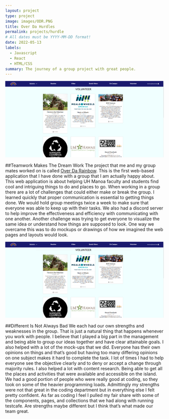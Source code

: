 ```yaml
---
layout: project
type: project
image: images/ODR.PNG
title: Over Da Hurdles
permalink: projects/hurdle
# All dates must be YYYY-MM-DD format!
date: 2022-05-13
labels:
  - Javascript
  - React
  - HTML/CSS
summary: The journey of a group project with great people.
---
```


<div class="ui small rounded images">
  <img class="ui image" src="../images/ODR.PNG">
</div>

##Teamwork Makes The Dream Work 
The project that me and my group mates worked on is called [Over Da Rainbow](https://overdarainbow.xyz/#/). This is the first web-based application that I have done with a group that I am actually happy about. This web application is about helping UH Manoa faculty and students find cool and intriguing things to do and places to go. When working in a group there are a lot of challenges that could either make or break the group. I learned quickly that proper communication is essential to getting things done. We would hold group meetings twice a week to make sure that everyone was able to keep up with their tasks. We also had a discord server to help improve the effectiveness and efficiency with communicating with one another. Another challenge was trying to get everyone to visualize the same idea or understand how things are supposed to look. One way we overcame this was to do mockups or drawings of how we imagined the web pages and layouts would look. 

<div class="ui small rounded images"> 
  <img class="ui image" src="../images/ODR.PNG"> 
</div> 

##Different Is Not Always Bad 
We each had our own strengths and weaknesses in the group. That is just a natural thing that happens whenever you work with people. I believe that I played a big part in the management and being able to group our ideas together and have clear attainable goals. I also helped with a lot of the mock-ups that we did. Everyone has their own opinions on things and that’s good but having too many differing opinions on one subject makes it hard to complete the task. I lot of times I had to help everyone see the objective clearly and to deny or accept a change through majority rules. I also helped a lot with content research. Being able to get all the places and activities that were available and accessible on the island. We had a good portion of people who were really good at coding, so they took on some of the heavier programming loads. Admittingly my strengths were not that great in the coding department but in everything else I felt pretty confident. As far as coding I feel I pulled my fair share with some of the components, pages, and collections that we had along with running testcafe. Are strengths maybe different but I think that’s what made our team great. 
